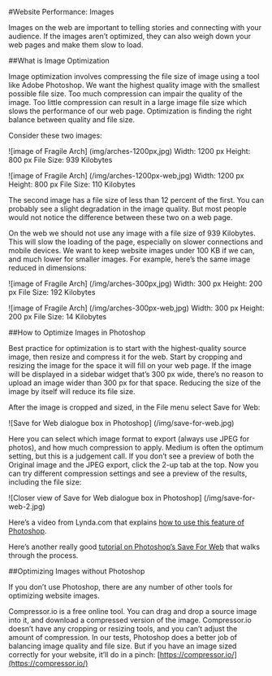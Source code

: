 #Website Performance: Images

Images on the web are important to telling stories and connecting with your audience. If the images aren’t optimized, they can also weigh down your web pages and make them slow to load. 

##What is Image Optimization

Image optimization involves compressing the file size of image using a tool like Adobe Photoshop. We want the highest quality image with the smallest possible file size. Too much compression can impair the quality of the image. Too little compression can result in a large image file size which slows the performance of our web page. Optimization is finding the right balance between quality and file size.

Consider these two images:

![image of Fragile Arch]
(img/arches-1200px,jpg)
Width: 1200 px
Height: 800 px
File Size: 939 Kilobytes

![image of Fragile Arch]
(/img/arches-1200px-web,jpg)
Width: 1200 px
Height: 800 px
File Size: 110 Kilobytes

The second image has a file size of less than 12 percent of the first. You can probably see a slight degradation in the image quality. But most people would not notice the difference between these two on a web page. 

On the web we should not use any image with a file size of 939 Kilobytes. This will slow the loading of the page, especially on slower connections and mobile devices. We want to keep website images under 100 KB if we can, and much lower for smaller images. For example, here’s the same image reduced in dimensions:

![image of Fragile Arch]
(/img/arches-300px,jpg)
Width: 300 px
Height: 200 px
File Size: 192 Kilobytes

![image of Fragile Arch]
(/img/arches-300px-web,jpg)
Width: 300 px
Height: 200 px
File Size: 14 Kilobytes

##How to Optimize Images in Photoshop

Best practice for optimization is to start with the highest-quality source image, then resize and compress it for the web. Start by cropping and resizing the image for the space it will fill on your web page. If the image will be displayed in a sidebar widget that’s 300 px wide, there’s no reason to upload an image wider than 300 px for that space. Reducing the size of the image by itself will reduce its file size.

After the image is cropped and sized, in the File menu select Save for Web:

![Save for Web dialogue box in Photoshop]
(/img/save-for-web.jpg)

Here you can select which image format to export (always use JPEG for photos), and how much compression to apply. Medium is often the optimum setting, but this is a judgement call. If you don’t see a preview of both the Original image and the JPEG export, click the 2-up tab at the top. Now you can try different compression settings and see a preview of the results, including the file size:

![Closer view of Save for Web dialogue box in Photoshop]
(/img/save-for-web-2.jpg)

Here’s a video from Lynda.com that explains [how to use this feature of Photoshop](https://youtu.be/OL0DwX7dnto).

Here’s another really good [tutorial on Photoshop’s Save For Web](http://photography.tutsplus.com/tutorials/save-for-web-better-jpeg-compression-with-adobe-photoshop--cms-23080) that walks through the process. 

##Optimizing Images without Photoshop

If you don’t use Photoshop, there are any number of other tools for optimizing website images. 

Compressor.io is a free online tool. You can drag and drop a source image into it, and download a compressed version of the image. Compressor.io doesn’t have any cropping or resizing tools, and you can’t adjust the amount of compression. In our tests, Photoshop does a better job of balancing image quality and file size. But if you have an image sized correctly for your website, it’ll do in a pinch: [https://compressor.io/](https://compressor.io/)
